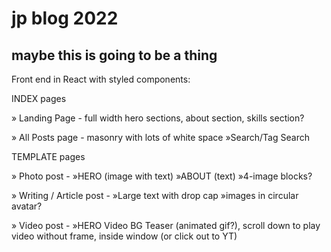 # jp blog 2022
## maybe this is going to be a thing

Front end in React with styled components:

INDEX pages

» Landing Page - full width hero sections, about section, skills section?

» All Posts page - masonry with lots of white space »Search/Tag Search


TEMPLATE pages

» Photo post - »HERO (image with text) »ABOUT (text) »4-image blocks?

» Writing / Article post - »Large text with drop cap »images in circular avatar?

» Video post - »HERO Video BG Teaser (animated gif?), scroll down to play video without frame, inside window (or click out to YT)

